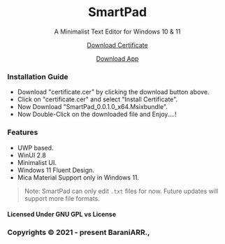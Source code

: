 ﻿<div align="center">
<h1>SmartPad</h1>
<p>A Minimalist Text Editor for Windows 10 & 11</p>
  <a href="https://drive.google.com/uc?id=17PTTp4VrPkvXuz_-VGPi7g8STfK_jBNx&export=download">Download Certificate</a> <p></p>
<a href="https://drive.google.com/uc?id=1DH_p3NvSS-PjIke4AOTDMdORVRIAzKF5&export=download">Download App</a>
</div

##

### Installation Guide
* Download "certificate.cer" by clicking the download button above.
* Click on "certificate.cer" and select "Install Certificate".
* Now Download "SmartPad_0.0.1.0_x64.Msixbundle".
* Now Double-Click on the downloaded file and Enjoy....!

### Features
* UWP based.
* WinUI 2.8
* Minimalist UI.
* Windows 11 Fluent Design.
* Mica Material Support only in Windows 11.

> Note: SmartPad can only edit `.txt` files for now. Future updates will support more file formats.

#### Licensed Under GNU GPL vs License

### Copyrights © 2021 - present BaraniARR.,
